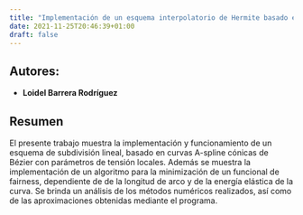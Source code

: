 ```yaml
---
title: "Implementación de un esquema interpolatorio de Hermite basado en curvas A-spline cuadráticas elásticas"
date: 2021-11-25T20:46:39+01:00
draft: false
---
```


## Autores:

* __Loidel Barrera Rodrı́guez__

## Resumen
El presente trabajo muestra la implementación y funcionamiento de un esquema de subdivisión lineal, basado en curvas A-spline cónicas de Bézier con parámetros de tensión locales. Además se muestra la implementación de un algoritmo para la minimización de un funcional de fairness, dependiente de de la longitud de arco y de la energı́a elástica de la curva. Se brinda un análisis de los métodos numéricos realizados, ası́ como de las aproximaciones obtenidas mediante el programa. 